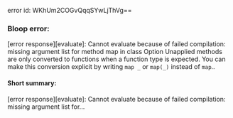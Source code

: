 error id: WKhUm2COGvQqqSYwLjThVg==
### Bloop error:

[error response][evaluate]: Cannot evaluate because of failed compilation:
missing argument list for method map in class Option
Unapplied methods are only converted to functions when a function type is expected.
You can make this conversion explicit by writing `map _` or `map(_)` instead of `map`..
#### Short summary: 

[error response][evaluate]: Cannot evaluate because of failed compilation:
missing argument list for...